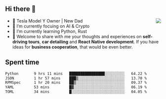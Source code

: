 ## Hi there 👋
<img align="right" src="https://github-readme-stats.vercel.app/api?username=ljunb&show_icons=true&icon_color=CE1D2D&text_color=718096&bg_color=00000000&hide_title=true&hide_border=true" />

- 🚗 Tesla Model Y Owner | New Dad
- 🔭 I’m currently focuing on AI & Crypto
- 🌱 I’m currently learning Python, Rust
- 💬 Welcome to share with me your thoughts and experiences on **self-driving tours**, **car detailing** and **React Native development**. If you have ideas for **business cooperation**, that would be even better.




## Spent time
<!--START_SECTION:waka-->

```txt
Python       9 hrs 11 mins   ████████████████░░░░░░░░░   64.22 %
JSON         1 hr 57 mins    ███▒░░░░░░░░░░░░░░░░░░░░░   13.70 %
RPMSpec      1 hr 20 mins    ██▒░░░░░░░░░░░░░░░░░░░░░░   09.37 %
YAML         53 mins         █▓░░░░░░░░░░░░░░░░░░░░░░░   06.19 %
TOML         34 mins         █░░░░░░░░░░░░░░░░░░░░░░░░   04.05 %
```

<!--END_SECTION:waka-->
